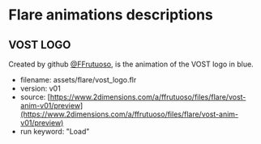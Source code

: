 # Flare animations descriptions

## VOST LOGO

Created by github [@FFrutuoso](https://github.com/ffrutuoso), is the animation of the VOST logo in blue.

- filename: assets/flare/vost_logo.flr
- version: v01
- source: [https://www.2dimensions.com/a/ffrutuoso/files/flare/vost-anim-v01/preview](https://www.2dimensions.com/a/ffrutuoso/files/flare/vost-anim-v01/preview)
- run keyword: "Load"
